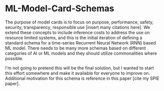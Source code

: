 # ML-Model-Card-Schemas

The purpose of model cards is to focus on purpose, performance, safety, security, transparency, responsible use [insert many citations here].
We extend these concepts to include inference costs to address the use on resource limited systems, and this is the initial iteration of defining a standard schema for a time-series Recurrent Neural Network (RNN) based ML model.  There needs to be many more schemas based on different categories of AI or ML models and they should utilize commonalities where possible.

I'm not going to pretend this will be the final solution, but I wanted to start this effort somewhere and make it available for everyone to improve on.
Additional motivation for this schema is reference in this paper [cite my SPIE paper].
